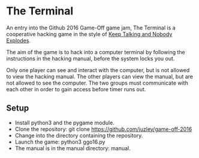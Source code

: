 # The Terminal

An entry into the Github 2016 Game-Off game jam, The Terminal is a cooperative hacking
game in the style of [Keep Talking and Nobody Explodes](http://keeptalkinggame.com).

The aim of the game is to hack into a computer terminal by following the
instructions in the hacking manual, before the system locks you out.

Only one player can see and interact with the computer, but is not allowed to
view the hacking manual. The other players can view the manual, but are not
allowed to see the computer. The two groups must communicate with each other
in order to gain access before timer runs out.

## Setup
* Install python3 and the pygame module.
* Clone the repository: git clone https://github.com/juzley/game-off-2016
* Change into the directory containing the repository.
* Launch the game: python3 ggo16.py
* The manual is in the manual directory: manual.


